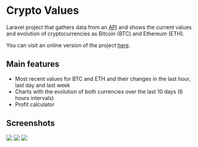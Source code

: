 # Crypto Values

Laravel project that gathers data from an <a href="https://coinmarketcap.com" target="_blank">API</a> and shows the current values and evolution of cryptocurrencies as Bitcoin (BTC) and Ethereum (ETH).

You can visit an online version of the project <a href="http://crypto.gdiasdasilva.com" target="_blank">here</a>.

## Main features

- Most recent values for BTC and ETH and their changes in the last hour, last day and last week
- Charts with the evolution of both currencies over the last 10 days (6 hours intervals)
- Profit calculator

## Screenshots

<img src="https://i.imgur.com/gtQ3LXx.png">

<img src="https://i.imgur.com/21YuVM8.png">

<img src="https://i.imgur.com/aS2MTPW.png">
